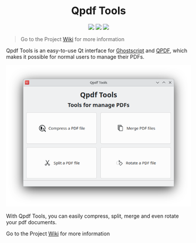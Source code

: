 <h1 align="center">Qpdf Tools</h1>

<p align="center">
  <img src="https://img.shields.io/github/license/silash35/qpdftools">
  <img src="https://img.shields.io/github/v/release/silash35/qpdftools">
  <img src="https://img.shields.io/github/stars/silash35/qpdftools">
</p>

> Go to the Project [Wiki](https://github.com/silash35/qpdftools/wiki) for more information

Qpdf Tools is an easy-to-use Qt interface for [Ghostscript](https://www.ghostscript.com/) and [QPDF](https://github.com/qpdf/qpdf), which makes it possible for normal users to manage their PDFs.

<p align="center">
  <img src="https://github.com/silash35/qpdftools/blob/master/resources/screenshots/menu-screen.png?raw=true)">
</p>

With Qpdf Tools, you can easily compress, split, merge and even rotate your pdf documents.

Go to the Project [Wiki](https://github.com/silash35/qpdftools/wiki) for more information
